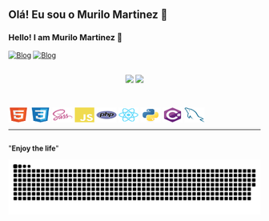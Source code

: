 ## Olá! Eu sou o Murilo Martinez 👋
### Hello! I am Murilo Martinez 👋

[![Blog](https://img.shields.io/badge/LinkedIn-0077B5?style=for-the-badge&logo=linkedin&logoColor=white)](https://www.linkedin.com/in/murilo-martinez-4ba502239/)
[![Blog](https://img.shields.io/badge/Instagram-E4405F?style=for-the-badge&logo=instagram&logoColor=white)](https://www.instagram.com/mumartinezz/)

<div align="center" display="flex"><br>
  <img height="180em" src="https://github-readme-stats.vercel.app/api?username=martiinez&show_icons=true&theme=dracula">
  <img height="180em" src="https://github-readme-stats.vercel.app/api/top-langs/?username=martiinez&layout=compact&theme=dracula">
</div>

##

<div style="display: inline_block"><br>
  <img align="center" alt="HTML" height="30" width="40" src="https://raw.githubusercontent.com/devicons/devicon/master/icons/html5/html5-original.svg">
  <img align="center" alt="CSS" height="30" width="40" src="https://raw.githubusercontent.com/devicons/devicon/master/icons/css3/css3-original.svg">
  <img align="center" alt="Sass" height="30" width="40" src="https://raw.githubusercontent.com/devicons/devicon/master/icons/sass/sass-original.svg">
  <img align="center" alt="Js" height="30" width="40" src="https://raw.githubusercontent.com/devicons/devicon/master/icons/javascript/javascript-plain.svg">
  <img align="center" alt="Sass" height="30" width="40" src="https://raw.githubusercontent.com/devicons/devicon/master/icons/php/php-original.svg">
  <img align="center" alt="React" height="30" width="40" src="https://raw.githubusercontent.com/devicons/devicon/master/icons/react/react-original.svg">
  <img align="center" alt="Python" height="30" width="40" src="https://raw.githubusercontent.com/devicons/devicon/master/icons/python/python-original.svg">
  <img align="center" alt="Csharp" height="30" width="40" src="https://raw.githubusercontent.com/devicons/devicon/master/icons/csharp/csharp-original.svg">
  <img align="center" alt="Sass" height="30" width="40" src="https://raw.githubusercontent.com/devicons/devicon/master/icons/mysql/mysql-original.svg">
</div>

<hr>

<p align="center" style="display: inline-block;">"<b>Enjoy the life</b>"</p>

<picture>
  <source media="(prefers-color-scheme: dark)" srcset="https://raw.githubusercontent.com/martiinez/martiinez/output/github-contribution-grid-snake-dark.svg">
  <source media="(prefers-color-scheme: light)" srcset="https://raw.githubusercontent.com/martiinez/martiinez/output/github-contribution-grid-snake.svg">
  <img alt="github contribution grid snake animation" src="https://raw.githubusercontent.com/martiinez/martiinez/output/github-contribution-grid-snake.svg">
</picture>
